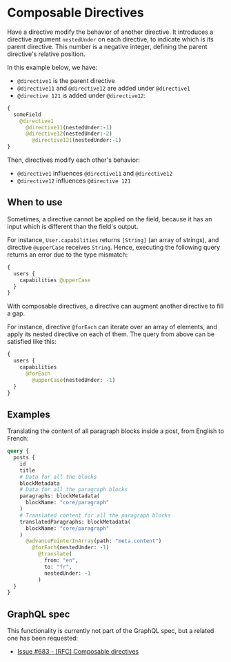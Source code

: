# Composable Directives

Have a directive modify the behavior of another directive. It introduces a directive argument `nestedUnder` on each directive, to indicate which is its parent directive. This number is a negative integer, defining the parent directive's relative position.

In this example below, we have:

- `@directive1` is the parent directive
- `@directive11` and `@directive12` are added under `@directive1`
- `@directive 121` is added under `@directive12`:

```graphql
{
  someField
    @directive1
      @directive11(nestedUnder:-1)
      @directive12(nestedUnder:-2)
        @directive121(nestedUnder:-1)
}
```

Then, directives modify each other's behavior:

- `@directive1` influences `@directive11` and `@directive12`
- `@directive12` influences `@directive 121`

## When to use

Sometimes, a directive cannot be applied on the field, because it has an input which is different than the field's output.

For instance, `User.capabilities` returns `[String]` (an array of strings), and directive `@upperCase` receives `String`. Hence, executing the following query returns an error due to the type mismatch:

```graphql
{
  users {
    capabilities @upperCase
  }
}
```

With composable directives, a directive can augment another directive to fill a gap.

For instance, directive `@forEach` can iterate over an array of elements, and apply its nested directive on each of them. The query from above can be satisfied like this:

```graphql
{
  users {
    capabilities
      @forEach
        @upperCase(nestedUnder: -1)
  }
}
```

## Examples

Translating the content of all paragraph blocks inside a post, from English to French:

```graphql
query {
  posts {
    id
    title
    # Data for all the blocks
    blockMetadata
    # Data for all the paragraph blocks
    paragraphs: blockMetadata(
      blockName: "core/paragraph"
    )
    # Translated content for all the paragraph blocks
    translatedParagraphs: blockMetadata(
      blockName: "core/paragraph"
    )
      @advancePointerInArray(path: "meta.content")
        @forEach(nestedUnder: -1)
          @translate(
            from: "en",
            to: "fr",
            nestedUnder: -1
          )
  }
}
```

## GraphQL spec

This functionality is currently not part of the GraphQL spec, but a related one has been requested:

- <a href="https://github.com/graphql/graphql-spec/issues/683" target="_blank">Issue #683 - [RFC] Composable directives</a>
